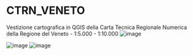 # CTRN_VENETO
Vestizione cartografica in QGIS della Carta Tecnica Regionale Numerica della Regione del Veneto - 1:5.000 - 1:10.000
![image](https://github.com/bettellam/CTRN_VENETO/assets/23143342/085b0e41-857a-49e8-86d5-9f506e812e21)

![image](https://github.com/bettellam/CTRN_VENETO/assets/23143342/577a63ef-b6bd-43cd-a825-756432256a37)
![image](https://github.com/bettellam/CTRN_VENETO/assets/23143342/95e50a68-958c-4e11-a133-c5a5c83c6203)


